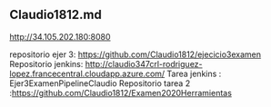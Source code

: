 ## Claudio1812.md

http://34.105.202.180:8080

repositorio ejer 3: https://github.com/Claudio1812/ejecicio3examen 
Repositorio jenkins: http://claudio347crl-rodriguez-lopez.francecentral.cloudapp.azure.com/ 
Tarea jenkins : Ejer3ExamenPipelineClaudio 
Repositorio tarea 2 :https://github.com/Claudio1812/Examen2020Herramientas

